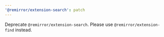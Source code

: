 ```yaml
---
'@remirror/extension-search': patch
---
```


Deprecate `@remirror/extension-search`. Please use `@remirror/extension-find` instead.
